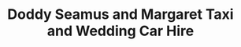 ---
title: "Doddy Seamus and Margaret Taxi and Wedding Car Hire"
address: "Cloonkeavy Ballymote Co. Sligo"
tel: "(071)9189024"
county: "Sligo"
category: "Taxi Services"
type: "Content"
lat: "54.08222945"
lng: "-8.563162906"
---
